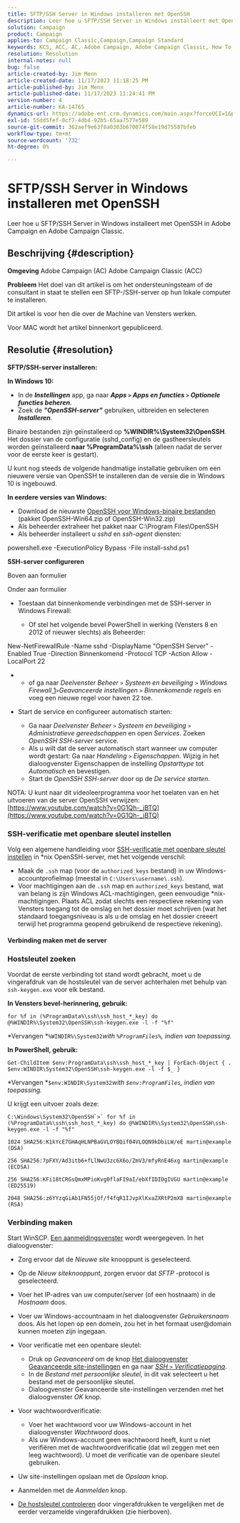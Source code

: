 ```yaml
---
title: SFTP/SSH Server in Windows installeren met OpenSSH
description: Leer hoe u SFTP/SSH Server in Windows installeert met OpenSSH in Adobe Campaign en Adobe Campaign Classic.
solution: Campaign
product: Campaign
applies-to: Campaign Classic,Campaign,Campaign Standard
keywords: KCS, ACC, AC, Adobe Campaign, Adobe Campaign Classic, How To, Install SFTP/SSH Server, Windows, OpenSSH
resolution: Resolution
internal-notes: null
bug: false
article-created-by: Jim Menn
article-created-date: 11/17/2023 11:18:25 PM
article-published-by: Jim Menn
article-published-date: 11/17/2023 11:24:41 PM
version-number: 4
article-number: KA-14765
dynamics-url: https://adobe-ent.crm.dynamics.com/main.aspx?forceUCI=1&pagetype=entityrecord&etn=knowledgearticle&id=1e189596-9f85-ee11-8179-6045bd006268
exl-id: 55dd5fef-0cf7-4db4-92b5-65aa7577e589
source-git-commit: 362aef9e63f8a0303b670074f58e19d75587bfeb
workflow-type: tm+mt
source-wordcount: '732'
ht-degree: 0%

---
```


# SFTP/SSH Server in Windows installeren met OpenSSH


Leer hoe u SFTP/SSH Server in Windows installeert met OpenSSH in Adobe Campaign en Adobe Campaign Classic.

## Beschrijving {#description}


<b>Omgeving</b>
Adobe Campaign (AC) Adobe Campaign Classic (ACC)

<b>Probleem</b>
Het doel van dit artikel is om het ondersteuningsteam of de consultant in staat te stellen een SFTP-/SSH-server op hun lokale computer te installeren.

Dit artikel is voor hen die over de Machine van Vensters werken.

Voor MAC wordt het artikel binnenkort gepubliceerd.


## Resolutie {#resolution}


<b>SFTP/SSH-server installeren:</b>

<b>In Windows 10:</b>

- In de <b>*Instellingen</b>* app, ga naar <b>*Apps `>`  Apps en functies `>`  Optionele functies beheren</b>*.
- Zoek de <b>*&quot;OpenSSH-server&quot;</b>* gebruiken, uitbreiden en selecteren <b>*Installeren</b>*.


Binaire bestanden zijn geïnstalleerd op <b>%WINDIR%\System32\OpenSSH</b>. Het dossier van de configuratie (sshd_config) en de gastheersleutels worden geïnstalleerd <b>naar %ProgramData%\ssh</b> (alleen nadat de server voor de eerste keer is gestart).

U kunt nog steeds de volgende handmatige installatie gebruiken om een nieuwere versie van OpenSSH te installeren dan de versie die in Windows 10 is ingebouwd.

<b>In eerdere versies van Windows:</b>

- Download de nieuwste [OpenSSH voor Windows-binaire bestanden](https://github.com/PowerShell/Win32-OpenSSH/releases "https://github.com/PowerShell/Win32-OpenSSH/releases") (pakket OpenSSH-Win64.zip of OpenSSH-Win32.zip)
- Als beheerder extraheer het pakket naar C:\Program Files\OpenSSH
- Als beheerder installeert u *sshd* en *ssh-agent* diensten:


powershell.exe -ExecutionPolicy Bypass -File install-sshd.ps1



<b>SSH-server configureren</b>

Boven aan formulier

Onder aan formulier

- Toestaan dat binnenkomende verbindingen met de SSH-server in Windows Firewall:

   - Of stel het volgende bevel PowerShell in werking (Vensters 8 en 2012 of nieuwer slechts) als Beheerder:


New-NetFirewallRule -Name sshd -DisplayName &quot;OpenSSH Server&quot; -Enabled True -Direction Binnenkomend -Protocol TCP -Action Allow -LocalPort 22

- 
   - of ga naar *Deelvenster Beheer `>`  Systeem en beveiliging `>`  Windows Firewall*[ 1](https://winscp.net/eng/docs/guide_windows_openssh_server#fn1)*`>`Geavanceerde instellingen `>`  Binnenkomende regels* en voeg een nieuwe regel voor haven 22 toe.
- Start de service en configureer automatisch starten:

   - Ga naar *Deelvenster Beheer `>`  Systeem en beveiliging `>`  Administratieve gereedschappen* en open *Services*. Zoeken *OpenSSH SSH-server* service.
   - Als u wilt dat de server automatisch start wanneer uw computer wordt gestart: Ga naar *Handeling `>`  Eigenschappen*. Wijzig in het dialoogvenster Eigenschappen de instelling *Opstarttype* tot *Automatisch* en bevestigen.
   - Start de *OpenSSH SSH-server* door op de *De service starten*.


NOTA: U kunt naar dit videoleerprogramma voor het toelaten van en het uitvoeren van de server OpenSSH verwijzen: [https://www.youtube.com/watch?v=0G1Qh-_jBTQ](https://www.youtube.com/watch?v=0G1Qh-_jBTQ)





### SSH-verificatie met openbare sleutel instellen



Volg een algemene handleiding voor [SSH-verificatie met openbare sleutel instellen](https://winscp.net/eng/docs/guide_public_key) in \*nix OpenSSH-server, met het volgende verschil:

- Maak de `.ssh` map (voor de `authorized_keys` bestand) in uw Windows-accountprofielmap (meestal in `C:\Users\username\.ssh`).
- Voor machtigingen aan de `.ssh` map en `authorized_keys` bestand, wat van belang is zijn Windows ACL-machtigingen, geen eenvoudige \*nix-machtigingen. Plaats ACL zodat slechts een respectieve rekening van Vensters toegang tot de omslag en het dossier moet schrijven (wat het standaard toegangsniveau is als u de omslag en het dossier creeert terwijl het programma geopend gebruikend de respectieve rekening).




#### Verbinding maken met de server



### <b>Hostsleutel zoeken</b>

Voordat de eerste verbinding tot stand wordt gebracht, moet u de vingerafdruk van de hostsleutel van de server achterhalen met behulp van `ssh-keygen.exe` voor elk bestand.

<b>In Vensters bevel-herinnering, gebruik: </b>


```
for %f in (%ProgramData%\ssh\ssh_host_*_key) do @%WINDIR%\System32\OpenSSH\ssh-keygen.exe -l -f "%f"
```


*Vervangen *`%WINDIR%\System32`*with *`%ProgramFiles%`*, indien van toepassing.*

<b>In PowerShell, gebruik: </b>


```
Get-ChildItem $env:ProgramData\ssh\ssh_host_*_key | ForEach-Object { . $env:WINDIR\System32\OpenSSH\ssh-keygen.exe -l -f $_ }
```


*Vervangen *`$env:WINDIR\System32`*with *`$env:ProgramFiles`*, indien van toepassing.*

U krijgt een uitvoer zoals deze:


```
C:\Windows\System32\OpenSSH`>` for %f in (%ProgramData%\ssh\ssh_host_*_key) do @%WINDIR%\System32\OpenSSH\ssh-keygen.exe -l -f "%f"
```



```
1024 SHA256:K1kYcE7GHAqHLNPBaGVLOYBQif04VLOQN9kDbiLW/eE martin@example (DSA)
```



```
256 SHA256:7pFXY/Ad3itb6+fLlNwU3zc6X6o/ZmV3/mfyRnE46xg martin@example (ECDSA)
```



```
256 SHA256:KFi18tCRGsQmxMPioKvg0flaFI9aI/ebXfIDIOgIVGU martin@example (ED25519)
```



```
2048 SHA256:z6YYzqGiAb1FN55jOf/f4fqR1IJvpXlKxaZXRtP2mX8 martin@example (RSA)
```




### Verbinding maken



Start WinSCP. [Een aanmeldingsvenster](https://winscp.net/eng/docs/ui_login) wordt weergegeven. In het dialoogvenster:

- Zorg ervoor dat de *Nieuwe site* knooppunt is geselecteerd.
- Op de *Nieuw siteknooppunt*, zorgen ervoor dat *SFTP* -protocol is geselecteerd.
- Voer het IP-adres van uw computer/server (of een hostnaam) in de *Hostnaam* doos.
- Voer uw Windows-accountnaam in het dialoogvenster *Gebruikersnaam* doos. Als het lopen op een domein, zou het in het formaat user@domain kunnen moeten zijn ingegaan.
- Voor verificatie met een openbare sleutel:

   - Druk op *Geavanceerd* om de knop [Het dialoogvenster Geavanceerde site-instellingen](https://winscp.net/eng/docs/ui_login_advanced) en ga naar *[SSH `>`  Verificatiepagina](https://winscp.net/eng/docs/ui_login_authentication)*.
   - In de *Bestand met persoonlijke sleutel,* in dit vak selecteert u het bestand met de persoonlijke sleutel.
   - Dialoogvenster Geavanceerde site-instellingen verzenden met het dialoogvenster *OK* knop.
- Voor wachtwoordverificatie:

   - Voer het wachtwoord voor uw Windows-account in het dialoogvenster *Wachtwoord* doos.
   - Als uw Windows-account geen wachtwoord heeft, kunt u niet verifiëren met de wachtwoordverificatie (dat wil zeggen met een leeg wachtwoord). U moet de verificatie van de openbare sleutel gebruiken.
- Uw site-instellingen opslaan met de *Opslaan* knop.
- Aanmelden met de *Aanmelden* knop.
- [De hostsleutel controleren](https://winscp.net/eng/docs/ssh_verifying_the_host_key) door vingerafdrukken te vergelijken met de eerder verzamelde vingerafdrukken (zie hierboven).

